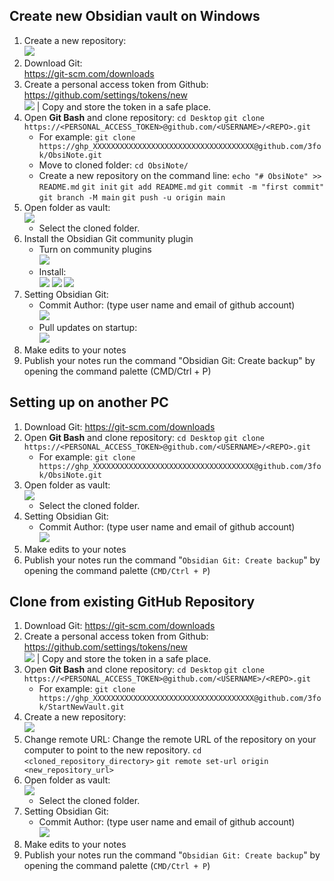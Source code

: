 ## Create new Obsidian vault on Windows
1.  Create a new repository:  
	![](assets/Create%20new%20Obsidian%20vault/Create%20new%20Obsidian%20vault_image_1.png)
2. Download Git:  
	https://git-scm.com/downloads
3. Create a personal access token from Github:  
	https://github.com/settings/tokens/new  
	![](assets/Create%20new%20Obsidian%20vault/Create%20new%20Obsidian%20vault_image_2.png)
	| Copy and store the token in a safe place.
4. Open **Git Bash** and clone repository:
	 `cd Desktop`
	 `git clone https://<PERSONAL_ACCESS_TOKEN>@github.com/<USERNAME>/<REPO>.git`
	- For example:
		`git clone https://ghp_XXXXXXXXXXXXXXXXXXXXXXXXXXXXXXXXXXXX@github.com/3fok/ObsiNote.git`
	- Move to cloned folder:
		`cd ObsiNote/`
	- Create a new repository on the command line:
		`echo "# ObsiNote" >> README.md`
		`git init`
		`git add README.md`
		`git commit -m "first commit"`
		`git branch -M main`
		`git push -u origin main`
5. Open folder as vault:  
	![](assets/Create%20new%20Obsidian%20vault/Create%20new%20Obsidian%20vault_image_3.png)
	- Select the cloned folder.
6. Install the Obsidian Git community plugin
	- Turn on community plugins  
		![](assets/Create%20new%20Obsidian%20vault/Create%20new%20Obsidian%20vault_image_4.png)
	- Install:  
		![](assets/Create%20new%20Obsidian%20vault/Create%20new%20Obsidian%20vault_image_5.png)
		![](assets/Create%20new%20Obsidian%20vault/Create%20new%20Obsidian%20vault_image_6.png)
		![](assets/Create%20new%20Obsidian%20vault/Create%20new%20Obsidian%20vault_image_7.png)
7. Setting Obsidian Git:
	- Commit Author: (type user name and email of github account)  
		![](assets/Create%20new%20Obsidian%20vault/Create%20new%20Obsidian%20vault_image_8.png)
	- Pull updates on startup:  
		![](assets/Create%20new%20Obsidian%20vault/Create%20new%20Obsidian%20vault_image_9.png)
8. Make edits to your notes
9. Publish your notes run the command "Obsidian Git: Create backup" by opening the command palette (CMD/Ctrl + P)


## Setting up on another PC
1. Download Git:
	https://git-scm.com/downloads
2. Open **Git Bash** and clone repository:
	 `cd Desktop`
	 `git clone https://<PERSONAL_ACCESS_TOKEN>@github.com/<USERNAME>/<REPO>.git`
	- For example:
		`git clone https://ghp_XXXXXXXXXXXXXXXXXXXXXXXXXXXXXXXXXXXX@github.com/3fok/ObsiNote.git`
3. Open folder as vault:  
	![](assets/Create%20new%20Obsidian%20vault/Create%20new%20Obsidian%20vault_image_10.png)
	- Select the cloned folder.
4. Setting Obsidian Git:
	- Commit Author: (type user name and email of github account)  
		![](assets/Create%20new%20Obsidian%20vault/Create%20new%20Obsidian%20vault_image_11.png)
5. Make edits to your notes
6. Publish your notes run the command "`Obsidian Git: Create backup`" by opening the command palette (`CMD/Ctrl + P`)

## Clone from existing GitHub Repository
1. Download Git:
	https://git-scm.com/downloads
2. Create a personal access token from Github:  
	https://github.com/settings/tokens/new  
	![](assets/Create%20new%20Obsidian%20vault/Create%20new%20Obsidian%20vault_image_12.png)
	| Copy and store the token in a safe place.
3. Open **Git Bash** and clone repository:
	 `cd Desktop`
	 `git clone https://<PERSONAL_ACCESS_TOKEN>@github.com/<USERNAME>/<REPO>.git`
	- For example:
		`git clone https://ghp_XXXXXXXXXXXXXXXXXXXXXXXXXXXXXXXXXXXX@github.com/3fok/StartNewVault.git`
4.  Create a new repository:  
	![](assets/Create%20new%20Obsidian%20vault/Create%20new%20Obsidian%20vault_image_13.png)
5. Change remote URL: Change the remote URL of the repository on your computer to point to the new repository.
	`cd <cloned_repository_directory>`
	`git remote set-url origin <new_repository_url>`
6. Open folder as vault:  
	![](assets/Create%20new%20Obsidian%20vault/Create%20new%20Obsidian%20vault_image_14.png)
	- Select the cloned folder.
7. Setting Obsidian Git:
	- Commit Author: (type user name and email of github account)  
		![](assets/Create%20new%20Obsidian%20vault/Create%20new%20Obsidian%20vault_image_15.png)
8. Make edits to your notes
9. Publish your notes run the command "`Obsidian Git: Create backup`" by opening the command palette (`CMD/Ctrl + P`)